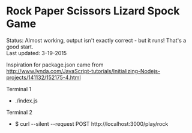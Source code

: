 # Rock Paper Scissors Lizard Spock Game<br>

Status: Almost working, output isn't exactly correct - but it runs! That's a good start.<br>
Last updated: 3-19-2015<br>

Inspiration for package.json came from<br> <http://www.lynda.com/JavaScript-tutorials/Initializing-Nodejs-projects/141132/152175-4.html><br>

Terminal 1

- ./index.js

Terminal 2

- $ curl --silent --request POST http://localhost:3000/play/rock
